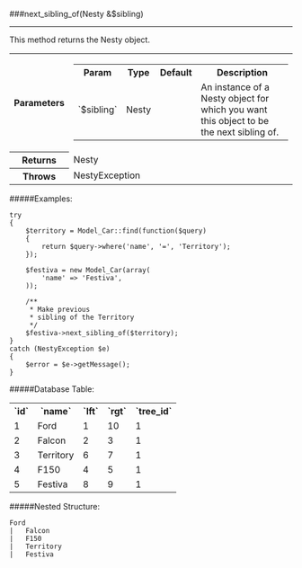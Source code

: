 ###next_sibling_of(Nesty &amp;$sibling)

----------

This method returns the Nesty object.

<table>
	<tr>
		<th>Parameters</th>
		<td>
			<table class="parameters">
				<tr>
					<th>Param</th>
					<th>Type</th>
					<th>Default</th>
					<th>Description</th>
				</tr>
				<tr>
					<td>`$sibling`</td>
					<td>Nesty</td>
					<td></td>
					<td>An instance of a Nesty object for which you want this object to be the next sibling of.</td>
				</tr>
			</table>
		</td>
	</tr>
	<tr>
		<th>Returns</th>
		<td>Nesty</td>
	</tr>
	<tr>
		<th>Throws</th>
		<td>NestyException</td>
	</tr>
</table>

#####Examples:

	try
	{
		$territory = Model_Car::find(function($query)
		{
			return $query->where('name', '=', 'Territory');
		});

		$festiva = new Model_Car(array(
			'name' => 'Festiva',
		));

		/**
		 * Make previous
		 * sibling of the Territory
		 */
		$festiva->next_sibling_of($territory);
	}
	catch (NestyException $e)
	{
		$error = $e->getMessage();
	}


#####Database Table:

<table>
	<tr>
		<th>`id`</th>
		<th>`name`</th>
		<th>`lft`</th>
		<th>`rgt`</th>
		<th>`tree_id`</th>
	</tr>
	<tr>
		<td>1</td>
		<td>Ford</td>
		<td>1</td>
		<td>10</td>
		<td>1</td>
	</tr>
	<tr>
		<td>2</td>
		<td>Falcon</td>
		<td>2</td>
		<td>3</td>
		<td>1</td>
	</tr>
	<tr>
		<td>3</td>
		<td>Territory</td>
		<td>6</td>
		<td>7</td>
		<td>1</td>
	</tr>
	<tr>
		<td>4</td>
		<td>F150</td>
		<td>4</td>
		<td>5</td>
		<td>1</td>
	</tr>
	<tr>
		<td>5</td>
		<td>Festiva</td>
		<td>8</td>
		<td>9</td>
		<td>1</td>
	</tr>
</table>

#####Nested Structure:

	Ford
	|   Falcon
	|   F150
	|   Territory
	|   Festiva
